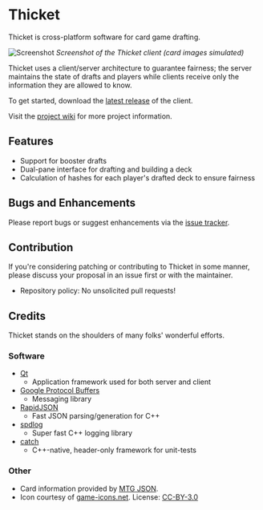 # Thicket
Thicket is cross-platform software for card game drafting.

![Screenshot](http://i.imgur.com/LRSPuYk.png)
_Screenshot of the Thicket client (card images simulated)_

Thicket uses a client/server architecture to guarantee fairness; the server maintains the state of drafts and players while clients receive only the information they are allowed to know.

To get started, download the [latest release](http://github.com/mildmongrel/thicket/releases/latest) of the client.

Visit the [project wiki](http://github.com/mildmongrel/thicket/wiki) for more project information.

## Features

- Support for booster drafts
- Dual-pane interface for drafting and building a deck
- Calculation of hashes for each player's drafted deck to ensure fairness

## Bugs and Enhancements

Please report bugs or suggest enhancements via the [issue tracker](http://github.com/mildmongrel/thicket/issues).

## Contribution

If you're considering patching or contributing to Thicket in some manner, please discuss your proposal in an issue first or with the maintainer.

- Repository policy: No unsolicited pull requests!

## Credits
Thicket stands on the shoulders of many folks' wonderful efforts.

### Software

- [Qt](http://www.qt.io)
  - Application framework used for both server and client
- [Google Protocol Buffers](https://developers.google.com/protocol-buffers/)
  - Messaging library
- [RapidJSON](http://rapidjson.org/)
  - Fast JSON parsing/generation for C++
- [spdlog](https://github.com/gabime/spdlog)
  - Super fast C++ logging library
- [catch](https://github.com/philsquared/Catch)
  - C++-native, header-only framework for unit-tests

### Other

- Card information provided by [MTG JSON](http://mtgjson.com/).
- Icon courtesy of [game-icons.net](http://game-icons.net/faq.html). License: [CC-BY-3.0](http://creativecommons.org/licenses/by/3.0/)

